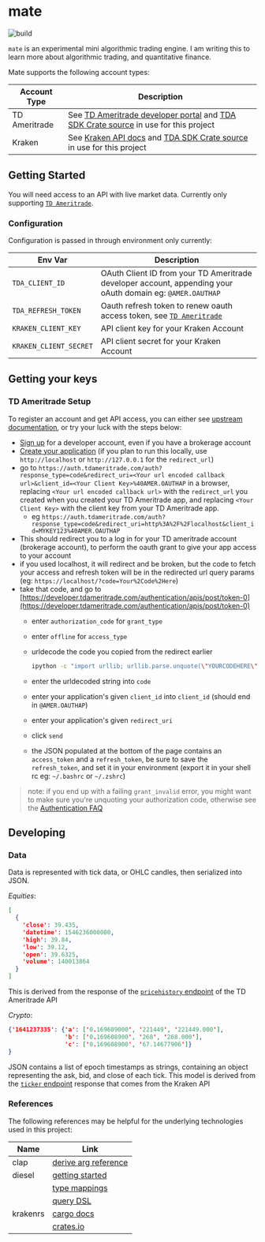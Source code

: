 # mate

![build](https://github.com/goshlanguage/mate/actions/workflows/release.yaml/badge.svg)

`mate` is an experimental mini algorithmic trading engine. I am writing this to learn more about algorithmic trading, and quantitative finance.

Mate supports the following account types:

| Account Type  | Description                                                                                                                                                                |
| ------------- | -------------------------------------------------------------------------------------------------------------------------------------------------------------------------- |
| TD Ameritrade | See [TD Ameritrade developer portal](https://developer.tdameritrade.com/user) and [TDA SDK Crate source](https://github.com/rideron89/tda-sdk-rs/) in use for this project |
| Kraken        | See [Kraken API docs](https://docs.kraken.com/rest/#section/Authentication) and [TDA SDK Crate source](https://github.com/rideron89/tda-sdk-rs/) in use for this project   |

## Getting Started

You will need access to an API with live market data. Currently only supporting [`TD Ameritrade`](#TD-Ameritrade-Setup).

### Configuration

Configuration is passed in through environment only currently:

| Env Var                | Description                                                                                                |
| ---------------------- | ---------------------------------------------------------------------------------------------------------- |
| `TDA_CLIENT_ID`        | OAuth Client ID from your TD Ameritrade developer account, appending your oAuth domain eg: `@AMER.OAUTHAP` |
| `TDA_REFRESH_TOKEN`    | Oauth refresh token to renew oauth access token, see [`TD Ameritrade`](#TD-Ameritrade-Setup)               |
| `KRAKEN_CLIENT_KEY`    | API client key for your Kraken Account                                                                     |
| `KRAKEN_CLIENT_SECRET` | API client secret for your Kraken Account                                                                  |

## Getting your keys

### TD Ameritrade Setup

To register an account and get API access, you can either see [upstream documentation](https://developer.tdameritrade.com/content/getting-started#createAccount), or try your luck with the steps below:

- [Sign up](https://developer.tdameritrade.com/user/register) for a developer account, even if you have a brokerage account
- [Create your application](https://developer.tdameritrade.com/user/me/apps/add) (if you plan to run this locally, use `http://localhost` or `http://127.0.0.1` for the `redirect_url`)
- go to `https://auth.tdameritrade.com/auth?response_type=code&redirect_uri=<Your url encoded callback url>&client_id=<Your Client Key>%40AMER.OAUTHAP` in a browser, replacing `<Your url encoded callback url>` with the `redirect_url` you created when you created your TD Ameritrade app, and replacing `<Your Client Key>` with the client key from your TD Ameritrade app.
  - eg `https://auth.tdameritrade.com/auth?response_type=code&redirect_uri=http%3A%2F%2Flocalhost&client_id=MYKEY123%40AMER.OAUTHAP`
- This should redirect you to a log in for your TD ameritrade account (brokerage account), to perform the oauth grant to give your app access to your account
- if you used localhost, it will redirect and be broken, but the code to fetch your access and refresh token will be in the redirected url query params (eg: `https://localhost/?code=Your%2Code%2Here`)
- take that code, and go to [https://developer.tdameritrade.com/authentication/apis/post/token-0](https://developer.tdameritrade.com/authentication/apis/post/token-0)
  - enter `authorization_code` for `grant_type`
  - enter `offline` for `access_type`
  - urldecode the code you copied from the redirect earlier

    ```sh
    ipython -c "import urllib; urllib.parse.unquote(\"YOURCODEHERE\")"
    ```

  - enter the urldecoded string into `code`
  - enter your application's given `client_id` into `client_id` (should end in `@AMER.OAUTHAP`)
  - enter your application's given `redirect_uri`
  - click `send`
  - the JSON populated at the bottom of the page contains an `access_token` and a `refresh_token`, be sure to save the `refresh_token`, and set it in your environment (export it in your shell rc eg: `~/.bashrc` or `~/.zshrc`)

> note: if you end up with a failing `grant_invalid` error, you might want to make sure you're unquoting your authorization code, otherwise see the [Authentication FAQ](https://developer.tdameritrade.com/content/authentication-faq)

## Developing

### Data

Data is represented with tick data, or OHLC candles, then serialized into JSON.

_Equities_:

```json
[
  {
    'close': 39.435,
    'datetime': 1546236000000,
    'high': 39.84,
    'low': 39.12,
    'open': 39.6325,
    'volume': 140013864
  }
]
```

This is derived from the response of the [`pricehistory` endpoint](https://developer.tdameritrade.com/price-history/apis/get/marketdata/%7Bsymbol%7D/pricehistory) of the TD Ameritrade API

_Crypto_:

```json
{'1641237335': {'a': ['0.169609000', '221449', '221449.000'],
                'b': ['0.169608900', '268', '268.000'],
                'c': ['0.169608900', '67.14677906']}
}
```

JSON contains a list of epoch timestamps as strings, containing an object representing the ask, bid, and close of each tick.
This model is derived from the [`ticker` endpoint](https://docs.kraken.com/rest/#operation/getTickerInformation) response that comes from the Kraken API

### References

The following references may be helpful for the underlying technologies used in this project:

| Name     | Link                                                                                                                   |
| -------- | ---------------------------------------------------------------------------------------------------------------------- |
| clap     | [derive arg reference](https://github.com/clap-rs/clap/blob/v3.0.0-rc.11/examples/derive_ref/README.md#arg-attributes) |
| diesel | [getting started](https://diesel.rs/guides/getting-started) |
| | [type mappings](https://kotiri.com/2018/01/31/postgresql-diesel-rust-types.html) |
| | [query DSL](http://docs.diesel.rs/diesel/query_dsl/trait.QueryDsl.html) |
| krakenrs | [cargo docs](https://docs.rs/krakenrs/5.2.2/krakenrs/) |
|| [crates.io](https://crates.io/crates/krakenrs) |
